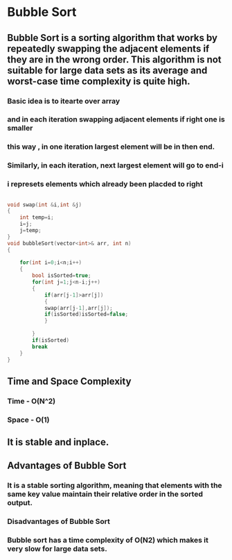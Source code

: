 
# Bubble Sort 

## Bubble Sort is a sorting algorithm that works by repeatedly swapping the adjacent elements if they are in the wrong order. This algorithm is not suitable for large data sets as its average and worst-case time complexity is quite high.

### Basic idea is to itearte over array 
### and in each iteration swapping adjacent elements if right one is smaller
### this way , in one iteration largest element will be in then end.
### Similarly, in each iteration, next largest element will go to end-i
### i represets elements which already been placded to right

```C++

void swap(int &i,int &j)
{
    int temp=i;
    i=j;
    j=temp;
}
void bubbleSort(vector<int>& arr, int n)
{   
    
    for(int i=0;i<n;i++)
    {   
        bool isSorted=true;
        for(int j=1;j<n-i;j++)
        {
            if(arr[j-1]>arr[j])
            {
            swap(arr[j-1],arr[j]);
            if(isSorted)isSorted=false;
            }
            
        }
        if(isSorted)
        break
    }
}

```
## Time and Space Complexity
### Time - O(N^2)
### Space - O(1)

## It is stable and inplace.

## Advantages of Bubble Sort
### It is a stable sorting algorithm, meaning that elements with the same key value maintain their relative order in the sorted output.

### Disadvantages of Bubble Sort


### Bubble sort has a time complexity of O(N2) which makes it very slow for large data sets.